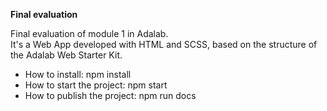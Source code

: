 <strong> Final evaluation </strong> <br>


Final evaluation of module 1 in Adalab. <br>
It's a Web App developed with HTML and SCSS, based on the structure of the Adalab Web Starter Kit. <br>

<ul>
<li>How to install: npm install</li>
<li>How to start the project: npm start</li>
<li>How to publish the project: npm run docs</li>
</ul>
